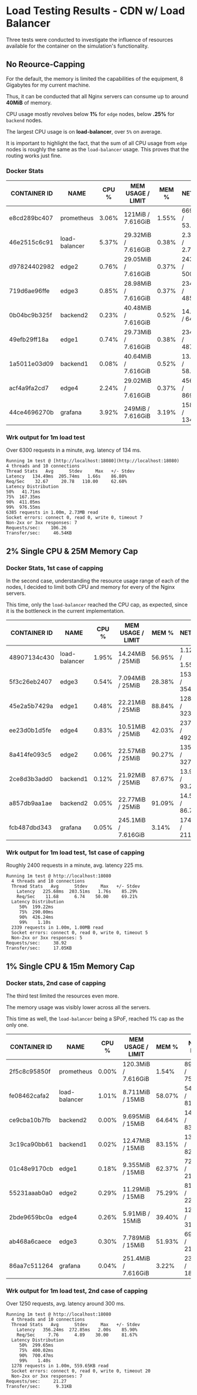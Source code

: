 # Load Testing Results - CDN w/ Load Balancer

Three tests were conducted to investigate the influence of resources available for the container on the simulation's functionality.

## No Reource-Capping

For the default, the memory is limited the capabilities of the equipment, 8 Gigabytes for my current machine.

Thus, it can be conducted that all Nginx servers can consume up to around **40MiB** of memory.

CPU usage mostly revolves below **1%** for `edge` nodes, below **.25%** for `backend` nodes.

The largest CPU usage is on **load-balancer**, over `5%` on average.

It is important to highlight the fact, that the sum of all CPU usage from `edge` nodes is roughly the same as the `load-balancer` usage. This proves that the routing works just fine.

### Docker Stats

| CONTAINER ID   | NAME            | CPU % | MEM USAGE / LIMIT | MEM % | NET I/O         | BLOCK I/O       | PIDS |
|----------------|-----------------|-------|-------------------|-------|-----------------|-----------------|------|
| e8cd289bc407   | prometheus      | 3.06% | 121MiB / 7.616GiB | 1.55% | 669kB / 53.6kB  | 34.4MB / 77.8kB | 10   |
| 46e2515c6c91   | load-balancer   | 5.37% | 29.32MiB / 7.616GiB | 0.38% | 2.31MB / 2.75MB | 13.2MB / 0B     | 4    |
| d97824402982   | edge2           | 0.76% | 29.05MiB / 7.616GiB | 0.37% | 243kB / 500kB   | 13.2MB / 0B     | 4    |
| 719d6ae96ffe   | edge3           | 0.85% | 28.98MiB / 7.616GiB | 0.37% | 234kB / 485kB   | 13.2MB / 0B     | 4    |
| 0b04bc9b325f   | backend2        | 0.23% | 40.48MiB / 7.616GiB | 0.52% | 14.5kB / 64kB   | 13.3MB / 0B     | 2    |
| 49efb29ff18a   | edge1           | 0.74% | 29.73MiB / 7.616GiB | 0.38% | 234kB / 487kB   | 13.2MB / 0B     | 4    |
| 1a5011e03d09   | backend1        | 0.08% | 40.64MiB / 7.616GiB | 0.52% | 13.3kB / 58.9kB | 13.6MB / 0B     | 2    |
| acf4a9fa2cd7   | edge4           | 2.24% | 29.02MiB / 7.616GiB | 0.37% | 456kB / 869kB   | 13.2MB / 1.65MB | 4    |
| 44ce4696270b   | grafana         | 3.92% | 249MiB / 7.616GiB | 3.19% | 158kB / 134kB   | 62.3MB / 1.02MB | 19   |

### Wrk output for 1m load test

Over 6300 requests in a minute, avg. latency of 134 ms.

```shell
Running 1m test @ [http://localhost:18080](http://localhost:18080)
4 threads and 10 connections
Thread Stats   Avg      Stdev     Max   +/- Stdev
Latency   134.49ms  205.74ms   1.66s    86.80%
Req/Sec    32.67     20.78   110.00     62.60%
Latency Distribution
50%   41.71ms
75%  167.35ms
90%  411.05ms
99%  976.55ms
6385 requests in 1.00m, 2.73MB read
Socket errors: connect 0, read 0, write 0, timeout 7
Non-2xx or 3xx responses: 7
Requests/sec:    106.26
Transfer/sec:     46.54KB
```

## 2% Single CPU & 25M Memory Cap

### Docker Stats, 1st case of capping

In the second case, understanding the resource usage range of each of the nodes, I decided to limit both CPU and memory for every of the Nginx servers.

This time, only the `load-balancer` reached the CPU cap, as expected, since it is the bottleneck in the current implementation.

| CONTAINER ID   | NAME            | CPU % | MEM USAGE / LIMIT | MEM % | NET I/O           | BLOCK I/O         | PIDS |
|----------------|-----------------|-------|-------------------|-------|-------------------|-------------------|------|
| 48907134c430   | load-balancer   | 1.95% | 14.24MiB / 25MiB  | 56.95%| 1.12MB / 1.55MB   | 19.4MB / 8.19kB   | 4    |
| 5f3c26eb2407   | edge3           | 0.54% | 7.094MiB / 25MiB  | 28.38%| 153kB / 354kB     | 19.4MB / 254kB    | 4    |
| 45e2a5b7429a   | edge1           | 0.48% | 22.21MiB / 25MiB  | 88.84%| 128kB / 323kB     | 21.3MB / 254kB    | 4    |
| ee23d0b1d5fe   | edge4           | 0.83% | 10.51MiB / 25MiB  | 42.03%| 237kB / 492kB     | 16.4MB / 221kB    | 4    |
| 8a414fe093c5   | edge2           | 0.06% | 22.57MiB / 25MiB  | 90.27%| 135kB / 327kB     | 21.6MB / 291kB    | 4    |
| 2ce8d3b3add0   | backend1        | 0.12% | 21.92MiB / 25MiB  | 87.67%| 13.9kB / 93.2kB   | 23.1MB / 737kB    | 2    |
| a857db9aa1ae   | backend2        | 0.05% | 22.77MiB / 25MiB  | 91.09%| 14.5kB / 86.7kB   | 17.6MB / 217kB    | 2    |
| fcb487dbd343   | grafana         | 0.05% | 245.1MiB / 7.616GiB | 3.14% | 174kB / 211kB     | 61.3MB / 1.47MB   | 17   |

### Wrk output for 1m load test, 1st case of capping

Roughly 2400 requests in a minute, avg. latency 225 ms.

```shell
Running 1m test @ http://localhost:18080
  4 threads and 10 connections
  Thread Stats   Avg      Stdev     Max   +/- Stdev
    Latency   225.68ms  203.51ms   1.76s    85.29%
    Req/Sec    11.68      6.74    50.00     69.21%
  Latency Distribution
     50%  199.22ms
     75%  290.00ms
     90%  426.24ms
     99%    1.10s 
  2339 requests in 1.00m, 1.00MB read
  Socket errors: connect 0, read 0, write 0, timeout 5
  Non-2xx or 3xx responses: 5
Requests/sec:     38.92
Transfer/sec:     17.05KB
```

## 1% Single CPU & 15m Memory Cap

### Docker stats, 2nd case of capping

The third test limited the resources even more.

The memory usage was visibly lower across all the servers.

This time as well, the `load-balancer` being a SPoF, reached 1% cap as the only one.

| CONTAINER ID   | NAME            | CPU % | MEM USAGE / LIMIT | MEM %  | NET I/O          | BLOCK I/O        | PIDS |
|----------------|-----------------|-------|-------------------|--------|------------------|------------------|------|
| 2f5c8c95850f   | prometheus      | 0.00% | 120.3MiB / 7.616GiB | 1.54%  | 898kB / 75.2kB   | 34.2MB / 115kB   | 10   |
| fe08462cafa2   | load-balancer   | 1.01% | 8.711MiB / 15MiB   | 58.07% | 541kB / 813kB    | 52.1MB / 1.42MB  | 4    |
| ce9cba10b7fb   | backend2        | 0.00% | 9.695MiB / 15MiB   | 64.64% | 14.5kB / 83.9kB  | 59.7MB / 2.98MB  | 2    |
| 3c19ca90bb61   | backend1        | 0.02% | 12.47MiB / 15MiB   | 83.15% | 13.8kB / 82.9kB  | 59.5MB / 2.48MB  | 2    |
| 01c48e9170cb   | edge1           | 0.18% | 9.355MiB / 15MiB   | 62.37% | 72.4kB / 213kB   | 32.6MB / 225kB   | 4    |
| 55231aaab0a0   | edge2           | 0.29% | 11.29MiB / 15MiB   | 75.29% | 81.3kB / 226kB   | 30.6MB / 455kB   | 4    |
| 2bde9659bc0a   | edge4           | 0.26% | 5.91MiB / 15MiB    | 39.40% | 123kB / 313kB    | 42.1MB / 1.15MB  | 4    |
| ab468a6caece   | edge3           | 0.30% | 7.789MiB / 15MiB   | 51.93% | 69.3kB / 211kB   | 41.4MB / 926kB   | 4    |
| 86aa7c511264   | grafana         | 0.04% | 251.4MiB / 7.616GiB | 3.22%  | 232kB / 186kB    | 62.2MB / 1.26MB  | 19   |

### Wrk output for 1m load test, 2nd case of capping

Over 1250 requests, avg. latency around 300 ms.

```shell
Running 1m test @ http://localhost:18080
  4 threads and 10 connections
  Thread Stats   Avg      Stdev     Max   +/- Stdev
    Latency   356.24ms  272.85ms   2.00s    85.90%
    Req/Sec     7.76      4.89    30.00     81.67%
  Latency Distribution
     50%  299.65ms
     75%  400.02ms
     90%  700.47ms
     99%    1.40s 
  1278 requests in 1.00m, 559.65KB read
  Socket errors: connect 0, read 0, write 0, timeout 20
  Non-2xx or 3xx responses: 7
Requests/sec:     21.27
Transfer/sec:      9.31KB
```
